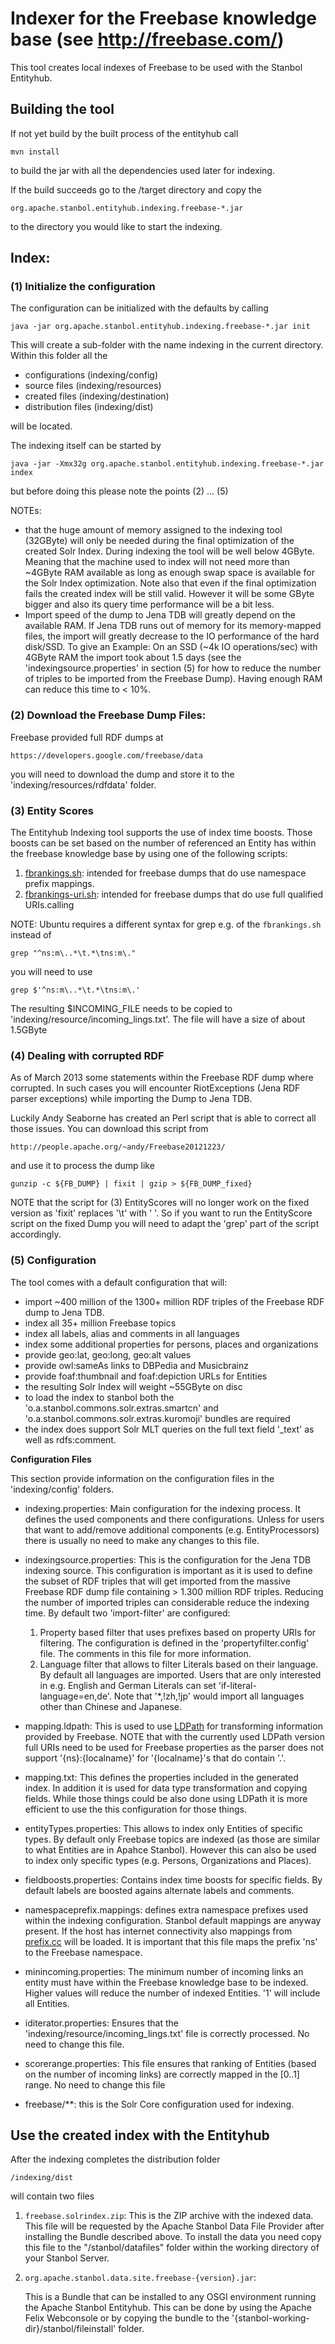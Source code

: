 <!-- 
  Licensed to the Apache Software Foundation (ASF) under one or more
  contributor license agreements.  See the NOTICE file distributed with
  this work for additional information regarding copyright ownership.
  The ASF licenses this file to You under the Apache License, Version 2.0
  (the "License"); you may not use this file except in compliance with
  the License.  You may obtain a copy of the License at

      http://www.apache.org/licenses/LICENSE-2.0

  Unless required by applicable law or agreed to in writing, software
  distributed under the License is distributed on an "AS IS" BASIS,
  WITHOUT WARRANTIES OR CONDITIONS OF ANY KIND, either express or implied.
  See the License for the specific language governing permissions and
  limitations under the License.
-->

# Indexer for the Freebase knowledge base (see http://freebase.com/)

This tool creates local indexes of Freebase to be used with the Stanbol Entityhub.

## Building the tool

If not yet build by the built process of the entityhub call

    mvn install

to build the jar with all the dependencies used later for indexing.

If the build succeeds go to the /target directory and copy the

    org.apache.stanbol.entityhub.indexing.freebase-*.jar

to the directory you would like to start the indexing.

## Index:

### (1) Initialize the configuration

The configuration can be initialized with the defaults by calling

    java -jar org.apache.stanbol.entityhub.indexing.freebase-*.jar init

This will create a sub-folder with the name indexing in the current directory.
Within this folder all the

* configurations (indexing/config)
* source files (indexing/resources)
* created files (indexing/destination)
* distribution files (indexing/dist)

will be located.

The indexing itself can be started by

    java -jar -Xmx32g org.apache.stanbol.entityhub.indexing.freebase-*.jar index

but before doing this please note the points (2) ... (5)

NOTEs:

* that the huge amount of memory assigned to the indexing tool (32GByte) will only
be needed during the final optimization of the created Solr Index. During indexing the
tool will be well below 4GByte. Meaning that the machine used to index will not need
more than ~4GByte RAM available as long as enough swap space is available for the
Solr Index optimization. Note also that even if the final optimization fails the
created index will be still valid. However it will be some GByte bigger and also its
query time performance will be a bit less. 
* Import speed of the dump to Jena TDB will greatly depend on the available RAM. If
Jena TDB runs out of memory for its memory-mapped files, the import will greatly
decrease to the IO performance of the hard disk/SSD. To give an Example: On an 
SSD (~4k IO operations/sec) with 4GByte RAM the import took about 1.5 days 
(see the 'indexingsource.properties' in section (5) for how to reduce the number
of triples to be imported from the Freebase Dump). Having enough RAM can reduce
this time to < 10%.

### (2) Download the Freebase Dump Files:

Freebase provided full RDF dumps at 

    https://developers.google.com/freebase/data

you will need to download the dump and store it to the 'indexing/resources/rdfdata'
folder.

### (3) Entity Scores

The Entityhub Indexing tool supports the use of index time boosts. Those
boosts can be set based on the number of referenced an Entity has within the
freebase knowledge base by using one of the following scripts:

1. [fbrankings.sh](fbranlings.sh): intended for freebase dumps that do use 
namespace prefix mappings.
2. [fbrankings-uri.sh](fbrankings-uri.sh): intended for freebase dumps that
do use full qualified URIs.calling 


NOTE: Ubuntu requires a different syntax for grep e.g. of the `fbrankings.sh`
instead of

    grep "^ns:m\..*\t.*\tns:m\."

you will need to use

    grep $'^ns:m\..*\t.*\tns:m\.'

The resulting $INCOMING_FILE needs to be copied to 'indexing/resource/incoming_lings.txt'.
The file will have a size of about 1.5GByte

### (4) Dealing with corrupted RDF

As of March 2013 some statements within the Freebase RDF dump where corrupted.
In such cases you will encounter RiotExceptions (Jena RDF parser exceptions) 
while importing the Dump to Jena TDB. 

Luckily Andy Seaborne has created an Perl script that is able to correct
all those issues. You can download this script from

    http://people.apache.org/~andy/Freebase20121223/

and use it to process the dump like 

    gunzip -c ${FB_DUMP} | fixit | gzip > ${FB_DUMP_fixed}

NOTE that the script for (3) EntityScores will no longer work on the 
fixed version as 'fixit' replaces '\t' with ' '. So if you want to
run the EntityScore script on the fixed Dump you will need to adapt
the 'grep' part of the script accordingly.


### (5) Configuration

The tool comes with a default configuration that will:

* import ~400 million of the 1300+ million RDF triples of the Freebase RDF dump
to Jena TDB. 
* index all 35+ million Freebase topics
* index all labels, alias and comments in all languages
* index some additional properties for persons, places and organizations
* provide geo:lat, geo:long, geo:alt values
* provide owl:sameAs links to DBPedia and Musicbrainz
* provide foaf:thumbnail and foaf:depiction URLs for Entities
* the resulting Solr Index will weight ~55GByte on disc
* to load the index to stanbol both the 'o.a.stanbol.commons.solr.extras.smartcn' 
and 'o.a.stanbol.commons.solr.extras.kuromoji' bundles are required
* the index does support Solr MLT queries on the full text field '_text' as
well as rdfs:comment.


__Configuration Files__

This section provide information on the configuration files in the
'indexing/config' folders.

* indexing.properties: Main configuration for the indexing process. It
defines the used components and there configurations. Unless for users 
that want to add/remove additional components (e.g. EntityProcessors)
there is usually no need to make any changes to this file.

* indexingsource.properties: This is the configuration for the Jena TDB
indexing source. This configuration is important as it is used to define
the subset of RDF triples that will get imported from the massive Freebase
RDF dump file containing > 1.300 million RDF triples. Reducing the number 
of imported triples can considerable reduce the indexing time. By default two
'import-filter' are configured: 

    1. Property based filter that uses prefixes based on property URIs for 
filtering. The configuration is defined in the 'propertyfilter.config' file.
The comments in this file for more information.
    2. Language filter that allows to filter Literals based on their language.
By default all languages are imported. Users that are only interested in
e.g. English and German Literals can set 'if-literal-language=en,de'. Note
that '*,!zh,!jp' would import all languages other than Chinese and Japanese.

* mapping.ldpath: This is used to use [LDPath](http://marmotta.incubator.apache.org/ldpath/introduction.html)
for transforming information provided by Freebase. NOTE that with the currently
used LDPath version full URIs need to be used for Freebase properties as the parser
does not support '{ns}:{localname}' for '{localname}'s that do contain '.'.

* mapping.txt: This defines the properties included in the generated index. In
addition it is used for data type transformation and copying fields. While those
things could be also done using LDPath it is more efficient to use the
this configuration for those things.

* entityTypes.properties: This allows to index only Entities of specific types.
By default only Freebase topics are indexed (as those are similar to what 
Entities are in Apahce Stanbol). However this can also be used to index only
specific types (e.g. Persons, Organizations and Places).

* fieldboosts.properties: Contains index time boosts for specific fields. 
By default labels are boosted agains alternate labels and comments.

* namespaceprefix.mappings: defines extra namespace prefixes used within the
indexing configuration. Stanbol default mappings are anyway present. If
the host has internet connectivity also mappings from [prefix.cc](http:prefix.cc)
will be loaded. It is important that this file maps the prefix 'ns' to the 
Freebase namespace. 

* minincoming.properties: The minimum number of incoming links an entity must
have within the Freebase knowledge base to be indexed. Higher values will
reduce the number of indexed Entities. '1' will include all Entities.

* iditerator.properties: Ensures that the 'indexing/resource/incoming_lings.txt'
file is correctly processed. No need to change this file.

* scorerange.properties: This file ensures that ranking of Entities (based
on the number of incoming links) are correctly mapped in the [0..1] range.
No need to change this file

* freebase/**: this is the Solr Core configuration used for indexing.


## Use the created index with the Entityhub

After the indexing completes the distribution folder

    /indexing/dist

will contain two files

1. `freebase.solrindex.zip`: This is the ZIP archive with the indexed
   data. This file will be requested by the Apache Stanbol Data File
   Provider after installing the Bundle described above. To install the
   data you need copy this file to the "/stanbol/datafiles" folder within
   the working directory of your Stanbol Server.
      
      
2. `org.apache.stanbol.data.site.freebase-{version}.jar`: 

   This is a Bundle that can be installed to any OSGI environment running the Apache Stanbol
   Entityhub. This can be done by using the Apache Felix Webconsole or by copying
   the bundle to the '{stanbol-working-dir}/stanbol/fileinstall' folder.

